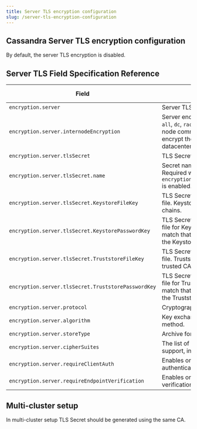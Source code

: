 ```yaml
---
title: Server TLS encryption configuration
slug: /server-tls-encryption-configuration
---
```


## Cassandra Server TLS encryption configuration

By default, the server TLS encryption is disabled.

## Server TLS Field Specification Reference

| Field                                                | Description                                                                                                                                                                                     | Is Required | Default                          |
|------------------------------------------------------|-------------------------------------------------------------------------------------------------------------------------------------------------------------------------------------------------|-------------|----------------------------------|
| `encryption.server                                 ` | Server TLS Encryption configuration.                                                                                                                                                            | `N`         |                                  |
| `encryption.server.internodeEncryption             ` | Server encryption type. Allowed values: `all`, `dc`, `rack`, `none`. To encrypt all inter-node communications use `all`. To encrypt the traffic between the datacenters use `dc`.               | `N`         | `none`                           |
| `encryption.server.tlsSecret                       ` | TLS Secret fields configuration.                                                                                                                                                                | `N`         | ``                               |
| `encryption.server.tlsSecret.name                  ` | Secret name which stores TLS data. Required when `encryption.server.internodeEncryption` is enabled.                                                                                            | `Y`         | ``                               |
| `encryption.server.tlsSecret.KeystoreFileKey       ` | TLS Secret field which holds Keystore file. Keystore should contain keypair chains.                                                                                                             | `N`         | `keystore.jks`                   |
| `encryption.server.tlsSecret.KeystorePasswordKey   ` | TLS Secret field which holds password file for Keystore. The password must match that one is used when generating the Keystore.                                                                 | `N`         | `cassandra`                      |
| `encryption.server.tlsSecret.TruststoreFileKey     ` | TLS Secret field which holds Truststore file. Truststore should contain chain of trusted CA certificates.                                                                                       | `N`         | `truststore.jks`                 |
| `encryption.server.tlsSecret.TruststorePasswordKey ` | TLS Secret field which holds password file for Truststore. The password must match that one is used when generating the Truststore.                                                             | `N`         | `cassandra`                      |
| `encryption.server.protocol                        ` | Cryptographic protocol. C                                                                                                                                                                        | `N`         | `TLS`                            |
| `encryption.server.algorithm                       ` | Key exchange or key agreement method.                                                                                                                                                           | `N`         | `SunX509`                        |
| `encryption.server.storeType                       ` | Archive format of Keystore.                                                                                                                                                                     | `N`         | `JKS`                            |
| `encryption.server.cipherSuites                    ` | The list of cipher suites for the server to support, in order of preference.                                                                                                                    | `N`         | `[TLS_RSA_WITH_AES_128_CBC_SHA,TLS_RSA_WITH_AES_256_CBC_SHA]` |
| `encryption.server.requireClientAuth               ` | Enables or disables certificate authentication.                                                                                                    | `N`         | `true`                           |
| `encryption.server.requireEndpointVerification     ` | Enables or disables host name verification.                                                                                                                                                     | `N`         | `false`                          |

## Multi-cluster setup

In multi-cluster setup TLS Secret should be generated using the same CA.